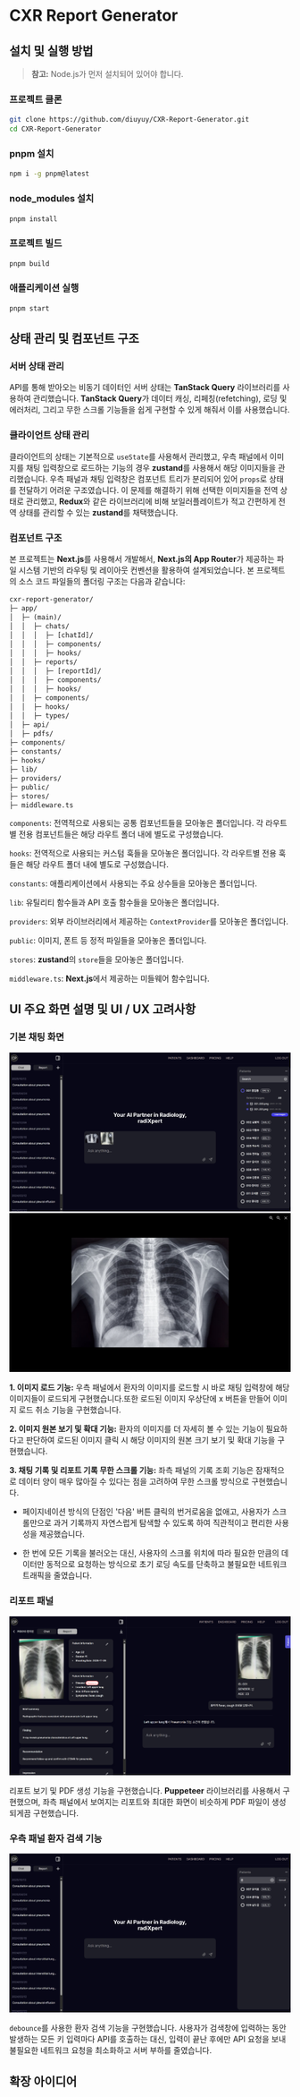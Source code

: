 # CXR Report Generator

## 설치 및 실행 방법

> **참고:** Node.js가 먼저 설치되어 있어야 합니다.

### 프로젝트 클론

```bash
git clone https://github.com/diuyuy/CXR-Report-Generator.git
cd CXR-Report-Generator
```

### pnpm 설치

```bash
npm i -g pnpm@latest
```

### node_modules 설치

```bash
pnpm install
```

### 프로젝트 빌드

```bash
pnpm build
```

### 애플리케이션 실행

```bash
pnpm start
```

## 상태 관리 및 컴포넌트 구조

### 서버 상태 관리

API를 통해 받아오는 비동기 데이터인 서버 상태는 **TanStack Query** 라이브러리를 사용하여 관리했습니다. **TanStack Query**가 데이터 캐싱, 리페칭(refetching), 로딩 및 에러처리, 그리고 무한 스크롤 기능들을 쉽게 구현할 수 있게 해줘서 이를 사용했습니다.

### 클라이언트 상태 관리

클라이언트의 상태는 기본적으로 `useState`를 사용해서 관리했고, 우측 패널에서 이미지를 채팅 입력창으로 로드하는 기능의 경우 **zustand**를 사용해서 해당 이미지들을 관리했습니다. 우측 패널과 채팅 입력창은 컴포넌트 트리가 분리되어 있어 `props`로 상태를 전달하기 어려운 구조였습니다. 이 문제를 해결하기 위해 선택한 이미지들을 전역 상태로 관리했고, **Redux**와 같은 라이브러리에 비해 보일러플레이트가 적고 간편하게 전역 상태를 관리할 수 있는 **zustand**를 채택했습니다.

### 컴포넌트 구조

본 프로젝트는 **Next.js**를 사용해서 개발해서, **Next.js의 App Router**가 제공하는 파일 시스템 기반의 라우팅 및 레이아웃 컨벤션을 활용하여 설계되었습니다. 본 프로젝트의 소스 코드 파일들의 폴더링 구조는 다음과 같습니다:

```plain text
cxr-report-generator/
├─ app/
│  ├─ (main)/
│  │  ├─ chats/
│  │  │  ├─ [chatId]/
│  │  │  ├─ components/
│  │  │  ├─ hooks/
│  │  ├─ reports/
│  │  │  ├─ [reportId]/
│  │  │  ├─ components/
│  │  │  ├─ hooks/
│  │  ├─ components/
│  │  ├─ hooks/
│  │  ├─ types/
│  ├─ api/
│  ├─ pdfs/
├─ components/
├─ constants/
├─ hooks/
├─ lib/
├─ providers/
├─ public/
├─ stores/
├─ middleware.ts
```

`components`: 전역적으로 사용되는 공통 컴포넌트들을 모아놓은 폴더입니다. 각 라우트별 전용 컴포넌트들은 해당 라우트 폴더 내에 별도로 구성했습니다.

`hooks`: 전역적으로 사용되는 커스텀 훅들을 모아놓은 폴더입니다. 각 라우트별 전용 훅들은 해당 라우트 폴더 내에 별도로 구성했습니다.

`constants`: 애플리케이션에서 사용되는 주요 상수들을 모아놓은 폴더입니다.

`lib`: 유틸리티 함수들과 API 호출 함수들을 모아놓은 폴더입니다.

`providers`: 외부 라이브러리에서 제공하는 `ContextProvider`를 모아놓은 폴더입니다.

`public`: 이미지, 폰트 등 정적 파일들을 모아놓은 폴더입니다.

`stores`: **zustand**의 `store`들을 모아놓은 폴더입니다.

`middleware.ts`: **Next.js**에서 제공하는 미들웨어 함수입니다.

## UI 주요 화면 설명 및 UI / UX 고려사항

### 기본 채팅 화면

![alt text](/readme/screen1.png)
![alt text](/readme/image-magnify.png)

**1. 이미지 로드 기능:**
우측 패널에서 환자의 이미지를 로드할 시 바로 채팅 입력창에 해당 이미지들이 로드되게 구현했습니다.또한 로드된 이미지 우상단에 x 버튼을 만들어 이미지 로드 취소 기능을 구현했습니다.

**2. 이미지 원본 보기 및 확대 기능:**
환자의 이미지를 더 자세히 볼 수 있는 기능이 필요하다고 판단하여 로드된 이미지 클릭 시 해당 이미지의 원본 크기 보기 및 확대 기능을 구현했습니다.

**3. 채팅 기록 및 리포트 기록 무한 스크롤 기능:**
좌측 패널의 기록 조회 기능은 잠재적으로 데이터 양이 매우 많아질 수 있다는 점을 고려하여 무한 스크롤 방식으로 구현했습니다.

- 페이지네이션 방식의 단점인 '다음' 버튼 클릭의 번거로움을 없애고, 사용자가 스크롤만으로 과거 기록까지 자연스럽게 탐색할 수 있도록 하여 직관적이고 편리한 사용성을 제공했습니다.

- 한 번에 모든 기록을 불러오는 대신, 사용자의 스크롤 위치에 따라 필요한 만큼의 데이터만 동적으로 요청하는 방식으로 초기 로딩 속도를 단축하고 불필요한 네트워크 트래픽을 줄였습니다.

### 리포트 패널

![alt text](/readme/report-screen.png)

리포트 보기 및 PDF 생성 기능을 구현했습니다. **Puppeteer** 라이브러리를 사용해서 구현했으며, 좌측 패널에서 보여지는 리포트와 최대한 화면이 비슷하게 PDF 파일이 생성되게끔 구현했습니다.

### 우측 패널 환자 검색 기능

![alt text](/readme/search-patients.png)

`debounce`를 사용한 환자 검색 기능을 구현했습니다. 사용자가 검색창에 입력하는 동안 발생하는 모든 키 입력마다 API를 호출하는 대신, 입력이 끝난 후에만 API 요청을 보내 불필요한 네트워크 요청을 최소화하고 서버 부하를 줄였습니다.

## 확장 아이디어
